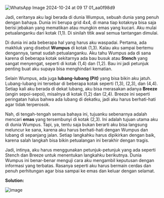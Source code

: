 ![WhatsApp Image 2024-10-24 at 09 17 01_aa0f98d9](https://github.com/user-attachments/assets/93b97d78-e8b0-496e-a7e4-ebd21d2d95ab)

Jadi, ceritanya aku lagi berada di dunia Wumpus, sebuah dunia yang penuh dengan bahaya. Dunia ini berupa grid 4x4, di mana tiap kotaknya bisa saja berisi jebakan yang mematikan atau mungkin emas yang kucari. Aku mulai petualanganku dari kotak (1,1). Di sinilah titik awal semua tantangan dimulai.

Di dunia ini ada beberapa hal yang harus aku waspadai. Pertama, ada makhluk yang disebut **Wumpus** di kotak (1,3). Kalau aku sampai bertemu dengannya, tamat sudah petualanganku. Aku tahu Wumpus ada di sana karena di beberapa kotak sekitarnya ada bau busuk atau **Stench** yang sangat menyengat, seperti di kotak (1,4) dan (1,2). Bau ini jadi petunjuk penting buat aku supaya bisa menghindari kematian.

Selain Wumpus, ada juga **lubang-lubang (Pit)** yang bisa bikin aku jatuh. Lubang-lubang ini tersebar di beberapa kotak seperti (1,3), (2,3), dan (4,4). Setiap kali aku berada di dekat lubang, aku bisa merasakan adanya **Breeze** (angin sepoi-sepoi), misalnya di kotak (1,2) dan (2,4). Breeze ini seperti peringatan halus bahwa ada lubang di dekatku, jadi aku harus berhati-hati agar tidak terperosok.

Nah, di tengah-tengah semua bahaya ini, tujuanku sebenarnya adalah mencari **emas** yang tersembunyi di kotak (2,3). Ini adalah tujuan utama aku di dunia Wumpus. Tapi, ya, tentu saja bukan berarti aku bisa langsung meluncur ke sana, karena aku harus berhati-hati dengan Wumpus dan lubang di sepanjang jalan. Setiap langkahku harus dipikirkan dengan baik, karena salah langkah bisa bikin petualangan ini berakhir dengan tragis.

Jadi, intinya, aku harus menggunakan petunjuk-petunjuk yang ada seperti Stench dan Breeze untuk menentukan langkahku berikutnya. Dunia Wumpus ini benar-benar menguji cara aku mengambil keputusan dengan informasi yang terbatas. Rasanya seperti aku harus bermain cerdas dan penuh perhitungan agar bisa sampai ke emas dan keluar dengan selamat.


**Solution:**

![image](https://github.com/user-attachments/assets/54bfdc29-82f0-4cd8-b652-66663a6e802d)
